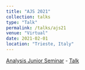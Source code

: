 ```yaml
---
title: "AJS 2021"
collection: talks
type: "Talk"
permalink: /talks/ajs21
venue: "Virtual"
date: 2021-02-01
location: "Trieste, Italy"
---
```


[Analysis Junior Seminar](https://www.math.sissa.it/seminar/artificial-neural-network-bifurcating-phenomena-modelled-nonlinear-parametrized-pdes) - [Talk](https://www.youtube.com/watch?v=2sLYIm-wbOE&t=1494s)